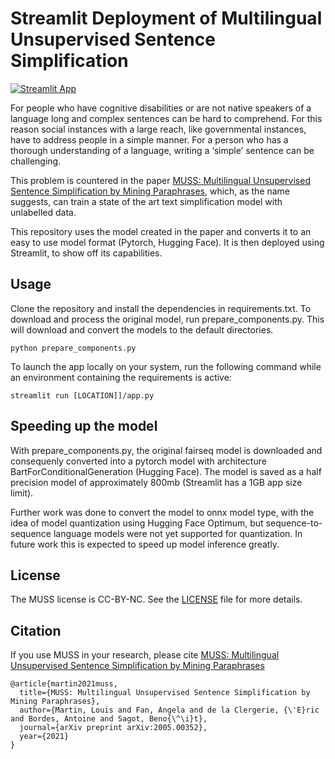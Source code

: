 # Streamlit Deployment of Multilingual Unsupervised Sentence Simplification

[![Streamlit App](https://static.streamlit.io/badges/streamlit_badge_black_white.svg)](https://share.streamlit.io/johanbekker/mussstreamlit/app.py)

For people who have cognitive disabilities or are not native speakers of a language long and complex sentences can be hard to comprehend. 
For this reason social instances with a large reach, like governmental instances, have to address people in a simple manner. 
For a person who has a thorough understanding of a language, writing a ‘simple’ sentence can be challenging.

This problem is countered in the paper [MUSS: Multilingual Unsupervised Sentence Simplification by Mining Paraphrases](https://github.com/facebookresearch/muss), 
which, as the name suggests, can train a state of the art text simplification model with unlabelled data.

This repository uses the model created in the paper and converts it to an easy to use model format (Pytorch, Hugging Face). It is then deployed using
Streamlit, to show off its capabilities.

## Usage

Clone the repository and install the dependencies in requirements.txt. To download and process the original
model, run prepare_components.py. This will download and convert the models to the default directories.

```
python prepare_components.py
```

To launch the app locally on your system, run the following command while an environment containing the requirements
is active:

```
streamlit run [LOCATION]]/app.py
```

## Speeding up the model

With prepare_components.py, the original fairseq model is downloaded and consequenly converted into a pytorch model
with architecture BartForConditionalGeneration (Hugging Face). The model is saved as a half precision model of approximately 800mb
(Streamlit has a 1GB app size limit).

Further work was done to convert the model to onnx model type, with the idea of model quantization using Hugging Face Optimum, but 
sequence-to-sequence language models were not yet supported for quantization. In future work this is expected to speed up model inference
greatly.

## License

The MUSS license is CC-BY-NC. See the [LICENSE](LICENSE) file for more details.

## Citation

If you use MUSS in your research, please cite [MUSS: Multilingual Unsupervised Sentence Simplification by Mining Paraphrases](https://arxiv.org/abs/2005.00352)

```
@article{martin2021muss,
  title={MUSS: Multilingual Unsupervised Sentence Simplification by Mining Paraphrases},
  author={Martin, Louis and Fan, Angela and de la Clergerie, {\'E}ric and Bordes, Antoine and Sagot, Beno{\^\i}t},
  journal={arXiv preprint arXiv:2005.00352},
  year={2021}
}